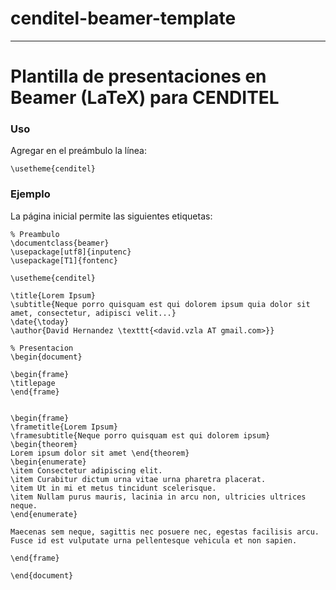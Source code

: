 # cenditel-beamer-template
----
# Plantilla de presentaciones en Beamer (LaTeX) para CENDITEL

### Uso
Agregar en el preámbulo la línea:
```TeX
\usetheme{cenditel}
```

### Ejemplo
La página inicial permite las siguientes etiquetas:
```TeX
% Preambulo
\documentclass{beamer}
\usepackage[utf8]{inputenc}
\usepackage[T1]{fontenc}

\usetheme{cenditel}

\title{Lorem Ipsum}
\subtitle{Neque porro quisquam est qui dolorem ipsum quia dolor sit amet, consectetur, adipisci velit...}
\date{\today}
\author{David Hernandez \texttt{<david.vzla AT gmail.com>}}

% Presentacion
\begin{document}

\begin{frame}
\titlepage
\end{frame}


\begin{frame} 
\frametitle{Lorem Ipsum} 
\framesubtitle{Neque porro quisquam est qui dolorem ipsum} 
\begin{theorem}
Lorem ipsum dolor sit amet \end{theorem} 
\begin{enumerate} 
\item Consectetur adipiscing elit.
\item Curabitur dictum urna vitae urna pharetra placerat.
\item Ut in mi et metus tincidunt scelerisque.
\item Nullam purus mauris, lacinia in arcu non, ultricies ultrices neque.
\end{enumerate}

Maecenas sem neque, sagittis nec posuere nec, egestas facilisis arcu. Fusce id est vulputate urna pellentesque vehicula et non sapien. 

\end{frame}

\end{document}
```
